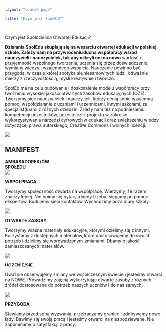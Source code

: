 ```yaml
---
layout: "course_page"

title: "Czym jest SpołEd?"

---
```


<div class="text-center screen-title">
Czym jest Spółdzielnia Otwartej Edukacji?
</div>

<div class="screen-content">
  <p>
  <strong>Działania SpołEdu skupiają się na wsparciu otwartej edukacji w polskiej szkole. Zależy nam na przywróceniu ducha współpracy wśród nauczycieli i nauczycielek, tak aby odkryli oni na nowo</strong> wartość i przyjemność wspólnego tworzenia, uczenia się przez doświadczenie, wymiany wiedzy i wzajemnego wsparcia. Nauczanie powinno być przygodą, w czasie której spotyka się niesamowitych ludzi, odważnie mierzy z rzeczywistością, myśli kreatywnie i twórczo.
  </p>
  
  <p>
  SpołEd ma na celu budowanie i doskonalenie modelu współpracy przy tworzeniu wysokiej jakości otwartych zasobów edukacyjnych (OZE). Tworzymy sieć nauczycielek i nauczycieli, którzy cenią sobie wzajemną pomoc, współdziałanie z uczniami i uczennicami, innymi szkołami, ze specjalist(k)ami z różnych dziedzin. Zależy nam też na podniesieniu kompetencji uczestników, uczestniczek projektu w zakresie wykorzystywania narzędzi cyfrowych w edukacji oraz zwiększeniu wiedzy dotyczącej prawa autorskiego, Creative Commons i wolnych licencji. 
  </p>
  
  

<div class="row row-eq-height background-green">
  <div class="col-md-3">
   <img src="{{ site.baseurl }}/img/logo_spoled_fiolet.png" />          
  </div>   
  <div class="col-md-9 text-center">
    <h2>MANIFEST</h2>
	<strong>AMBASADOREK/ÓW<br/>
	SPOŁEDU</strong>
       
  </div>             
</div>

<div class="row row-eq-height">
  <div class="col-md-3">
   <img src="{{ site.baseurl }}/img/manifest-ilu1.jpg" />          
  </div>   
  <div class="col-md-9 background-green">
    <p class="white manifest"><strong>WSPÓŁPRACA</strong><br/></p>
    <p class="manifest">
	Tworzymy społeczność otwartą na współpracę. Wierzymy, że razem znaczy lepiej. Nie boimy się pytać, a kiedy trzeba, sięgamy po pomoc ekspertów. Budujemy sieci kontaktów. Wychodzimy poza mury szkoły.
	</p>
	
  </div>             
</div>    
    
<div class="row row-eq-height">
  <div class="col-md-3">
   <img src="{{ site.baseurl }}/img/manifest-ilu2.jpg" />          
  </div>   
  <div class="col-md-9 background-green">
    <p class="white manifest"><strong>OTWARTE ZASOBY</strong><br/></p>
	 <p class="manifest">
	 Tworzymy własne materiały edukacyjne, którymi dzielimy się z innymi. Korzystamy z dostępnych materiałów, które dostosowujemy do swoich potrzeb i dzielimy się wprowadzonymi zmianami. Dbamy o jakość zamieszczanych materiałów. 
	 </p>
	 
  </div>             
</div>    

<div class="row row-eq-height">
  <div class="col-md-3">
   <img src="{{ site.baseurl }}/img/manifest-ilu3.jpg" />          
  </div>   
  <div class="col-md-9 background-green">
    <p class="white manifest"><strong>UCZENIE/SIĘ</strong><br/></p>
    <p class="manifest">
	Uważnie obserwujemy zmiany we współczesnym świecie i jesteśmy otwarci na NOWE. Prowadzimy zajęcią wykorzytując otwarte zasoby z różnych źródeł dostosowane do potrzeb naszych uczniów i do nas samych.
	</p>
	
  </div>             
</div>    

<div class="row row-eq-height">
  <div class="col-md-3">
   <img src="{{ site.baseurl }}/img/manifest-ilu4.jpg" />          
  </div>   
  <div class="col-md-9 background-green">
    <p class="white manifest"><strong>PRZYGODA</strong><br/></p>
    <p class="manifest">
	Stawiamy przed sobą wyzwania, przekraczamy granice i zdobywamy nowe lądy. Bawimy się swoją pracą i jesteśmy otwarci na niespodziewane. Nie zapominamy o satysfakcji z pracy.
	</p>
	
  </div>             
</div>    
 





</div> 

